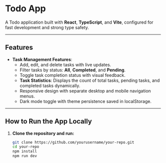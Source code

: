 # Todo App

A Todo application built with **React**, **TypeScript**, and **Vite**, configured for fast development and strong type safety.

---

## Features

- **Task Management Features**:
  - Add, edit, and delete tasks with live updates.
  - Filter tasks by status: **All**, **Completed**, and **Pending**.
  - Toggle task completion status with visual feedback.
  - **Task Statistics**: Displays the count of total tasks, pending tasks, and completed tasks dynamically.
  - Responsive design with separate desktop and mobile navigation menus.
  - Dark mode toggle with theme persistence saved in localStorage.

---

## How to Run the App Locally

1. **Clone the repository and run:**

   ```bash
   git clone https://github.com/yourusername/your-repo.git
   cd your-repo
   npm install
   npm run dev
